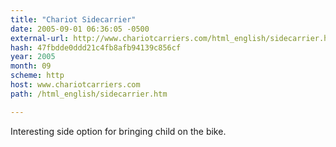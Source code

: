 ```yaml
---
title: "Chariot Sidecarrier"
date: 2005-09-01 06:36:05 -0500
external-url: http://www.chariotcarriers.com/html_english/sidecarrier.htm
hash: 47fbdde0ddd21c4fb8afb94139c856cf
year: 2005
month: 09
scheme: http
host: www.chariotcarriers.com
path: /html_english/sidecarrier.htm

---
```


Interesting side option for bringing child on the bike.
